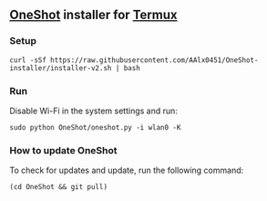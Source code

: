 ## [OneShot](https://github.com/drygdryg/OneShot) installer for [Termux](https://termux.com/)
### Setup
```
curl -sSf https://raw.githubusercontent.com/AAlx0451/OneShot-installer/installer-v2.sh | bash
```
### Run
Disable Wi-Fi in the system settings and run:
```
sudo python OneShot/oneshot.py -i wlan0 -K
```
### How to update OneShot
To check for updates and update, run the following command:
```
(cd OneShot && git pull)
```
